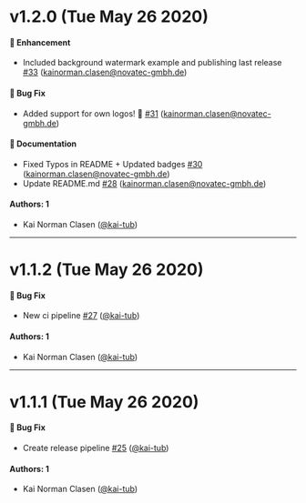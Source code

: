 # v1.2.0 (Tue May 26 2020)

#### 🚀 Enhancement

- Included background watermark example and publishing last release [#33](https://github.com/kai-tub/latex-beamer-pure-minimalistic/pull/33) (kainorman.clasen@novatec-gmbh.de)

#### 🐛 Bug Fix

- Added support for own logos! :tada: [#31](https://github.com/kai-tub/latex-beamer-pure-minimalistic/pull/31) (kainorman.clasen@novatec-gmbh.de)

#### 📝 Documentation

- Fixed Typos in README + Updated badges [#30](https://github.com/kai-tub/latex-beamer-pure-minimalistic/pull/30) (kainorman.clasen@novatec-gmbh.de)
- Update README.md [#28](https://github.com/kai-tub/latex-beamer-pure-minimalistic/pull/28) (kainorman.clasen@novatec-gmbh.de)

#### Authors: 1

- Kai Norman Clasen ([@kai-tub](https://github.com/kai-tub))

---

# v1.1.2 (Tue May 26 2020)

#### 🐛 Bug Fix

- New ci pipeline [#27](https://github.com/kai-tub/latex-beamer-pure-minimalistic/pull/27) ([@kai-tub](https://github.com/kai-tub))

#### Authors: 1

- Kai Norman Clasen ([@kai-tub](https://github.com/kai-tub))

---

# v1.1.1 (Tue May 26 2020)

#### 🐛 Bug Fix

- Create release pipeline [#25](https://github.com/kai-tub/latex-beamer-pure-minimalistic/pull/25) ([@kai-tub](https://github.com/kai-tub))

#### Authors: 1

- Kai Norman Clasen ([@kai-tub](https://github.com/kai-tub))